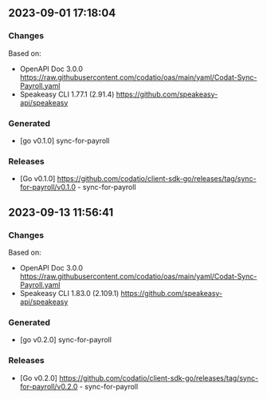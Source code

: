 

## 2023-09-01 17:18:04
### Changes
Based on:
- OpenAPI Doc 3.0.0 https://raw.githubusercontent.com/codatio/oas/main/yaml/Codat-Sync-Payroll.yaml
- Speakeasy CLI 1.77.1 (2.91.4) https://github.com/speakeasy-api/speakeasy
### Generated
- [go v0.1.0] sync-for-payroll
### Releases
- [Go v0.1.0] https://github.com/codatio/client-sdk-go/releases/tag/sync-for-payroll/v0.1.0 - sync-for-payroll

## 2023-09-13 11:56:41
### Changes
Based on:
- OpenAPI Doc 3.0.0 https://raw.githubusercontent.com/codatio/oas/main/yaml/Codat-Sync-Payroll.yaml
- Speakeasy CLI 1.83.0 (2.109.1) https://github.com/speakeasy-api/speakeasy
### Generated
- [go v0.2.0] sync-for-payroll
### Releases
- [Go v0.2.0] https://github.com/codatio/client-sdk-go/releases/tag/sync-for-payroll/v0.2.0 - sync-for-payroll